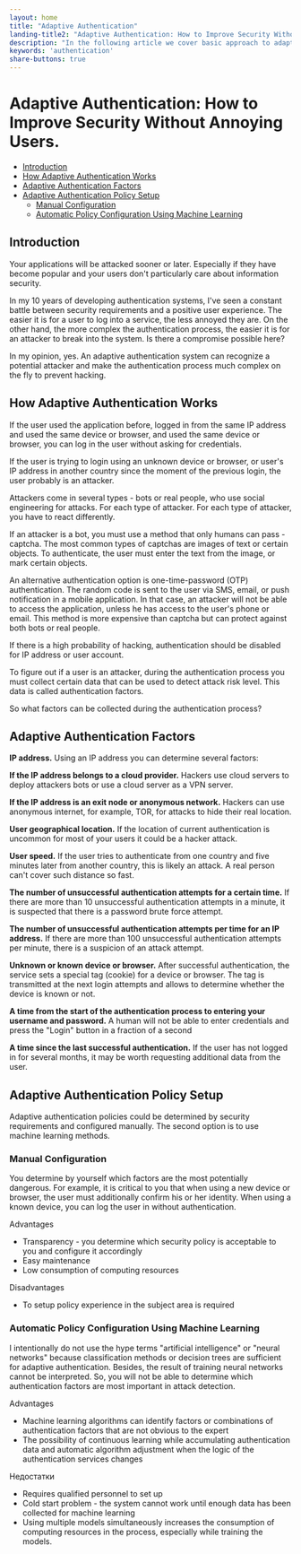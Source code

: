 ```yaml
---
layout: home
title: "Adaptive Authentication"
landing-title2: "Adaptive Authentication: How to Improve Security Without Annoying Users"
description: "In the following article we cover basic approach to adaptive authentication"
keywords: 'authentication'
share-buttons: true
---
```


# Adaptive Authentication: How to Improve Security Without Annoying Users.

- [Introduction](#introduction)
- [How Adaptive Authentication Works](#how-adaptive-authentication-works)
- [Adaptive Authentication Factors](#adaptive-authentication-factors)
- [Adaptive Authentication Policy Setup](#adaptive-authentication-policy-setup)
  * [Manual Configuration](#manual-configuration)
  * [Automatic Policy Configuration Using Machine Learning](#automatic-policy-configuration-using-machine-learning)


## Introduction

Your applications will be attacked sooner or later. Especially if they have become popular and your users don't particularly care about information security.

In my 10 years of developing authentication systems, I've seen a constant battle between security requirements and a positive user experience. The easier it is for a user to log into a service, the less annoyed they are. On the other hand, the more complex the authentication process, the easier it is for an attacker to break into the system. Is there a compromise possible here?

In my opinion, yes. An adaptive authentication system can recognize a potential attacker and make the authentication process much complex on the fly to prevent hacking.

## How Adaptive Authentication Works

If the user used the application before, logged in from the same IP address and used the same device or browser, and used the same device or browser, you can log in the user without asking for credentials.

If the user is trying to login using an unknown device or browser, or user's IP address in another country since the moment of the previous login, the user probably is an attacker.

Attackers come in several types - bots or real people, who use social engineering for attacks. For each type of attacker. For each type of attacker, you have to react differently.

If an attacker is a bot, you must use a method that only humans can pass - captcha. The most common types of captchas are images of text or certain objects. To authenticate, the user must enter the text from the image, or mark certain objects.

An alternative authentication option is one-time-password (OTP) authentication. The random code is sent to the user via SMS, email, or push notification in a mobile application. In that case, an attacker will not be able to access the application, unless he has access to the user's phone or email. This method is more expensive than captcha but can protect against both bots or real people.

If there is a high probability of hacking, authentication should be disabled for IP address or user account.

To figure out if a user is an attacker, during the authentication process you must collect certain data that can be used to detect attack risk level. This data is called authentication factors.

So what factors can be collected during the authentication process?

## Adaptive Authentication Factors

**IP address.** Using an IP address you can determine several factors:

**If the IP address belongs to a cloud provider.** Hackers use cloud servers to deploy attackers bots or use a cloud server as a VPN server.

**If the IP address is an exit node or anonymous network.** Hackers can use anonymous internet, for example, TOR, for attacks to hide their real location. 

**User geographical location.** If the location of current authentication is uncommon for most of your users it could be a hacker attack.

**User speed.** If the user tries to authenticate from one country and five minutes later from another country, this is likely an attack. A real person can't cover such distance so fast.

**The number of unsuccessful authentication attempts for a certain  time.** If there are more than 10 unsuccessful authentication attempts in a minute, it is suspected that there is a password brute force attempt.

**The number of unsuccessful authentication attempts per time for an IP address.** If there are more than 100 unsuccessful authentication attempts per minute, there is a suspicion of an attack attempt.

**Unknown or known device or browser.** After successful authentication, the service sets a special tag (cookie) for a device or browser. The tag is transmitted at the next login attempts and allows to determine whether the device is known or not.

**A time from the start of the authentication process to entering your username and password.** A human will not be able to enter credentials and press the "Login" button in a fraction of a second

**A time since the last successful authentication.** If the user has not logged in for several months, it may be worth requesting additional data from the user.

## Adaptive Authentication Policy Setup

Adaptive authentication policies could be determined by security requirements and configured manually. The second option is to use machine learning methods.

### Manual Configuration

You determine by yourself which factors are the most potentially dangerous. For example, it is critical to you that when using a new device or browser, the user must additionally confirm his or her identity. When using a known device, you can log the user in without authentication.

Advantages

- Transparency - you determine which security policy is acceptable to you and configure it accordingly
- Easy maintenance
- Low consumption of computing resources

Disadvantages

- To setup policy experience in the subject area is required

### Automatic Policy Configuration Using Machine Learning

I intentionally do not use the hype terms "artificial intelligence" or "neural networks" because classification methods or decision trees are sufficient for adaptive authentication. Besides, the result of training neural networks cannot be interpreted. So, you will not be able to determine which authentication factors are most important in attack detection.

Advantages

- Machine learning algorithms can identify factors or combinations of authentication factors that are not obvious to the expert
- The possibility of continuous learning while accumulating authentication data and automatic algorithm adjustment when the logic of the authentication services changes

Недостатки

- Requires qualified personnel to set up
- Cold start problem - the system cannot work until enough data has been collected for machine learning
- Using multiple models simultaneously increases the consumption of computing resources in the process, especially while training the models.
